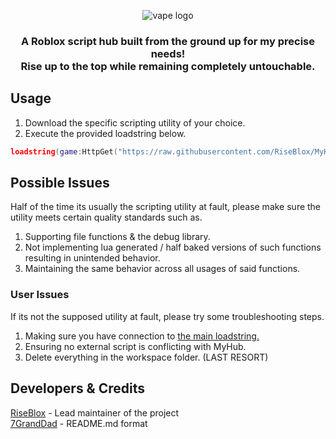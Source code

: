 <p align="center">
  <picture>
    <source media="(prefers-color-scheme: dark)" srcset="./README/logo-for-darkmode.png">
    <source media="(prefers-color-scheme: light)" srcset="./README/logo-for-whitemode.png">
    <img alt="vape logo" src="./README/vapelogo.png">
  </picture>
</p>
<h3 align="center">
  A Roblox script hub built from the ground up for my precise needs!
  <br/>
  Rise up to the top while remaining completely untouchable.
</h3>

## Usage
1. Download the specific scripting utility of your choice.
2. Execute the provided loadstring below.
```lua
loadstring(game:HttpGet("https://raw.githubusercontent.com/RiseBlox/MyHub/main/MyHub.lua", true))()
```

## Possible Issues
Half of the time its usually the scripting utility at fault, please make sure the utility meets certain quality standards such as.
1. Supporting file functions & the debug library.
2. Not implementing lua generated / half baked versions of such functions resulting in unintended behavior.
3. Maintaining the same behavior across all usages of said functions.
### User Issues
If its not the supposed utility at fault, please try some troubleshooting steps.
1. Making sure you have connection to [the main loadstring.](https://raw.githubusercontent.com/RiseBlox/MyHub/main/MyHub.lua)
2. Ensuring no external script is conflicting with MyHub.
3. Delete everything in the workspace folder. (LAST RESORT)

## Developers & Credits
[RiseBlox](https://github.com/RiseBlox) - Lead maintainer of the project
<br/>
[7GrandDad](https://github.com/7GrandDadPGN) - README.md format
